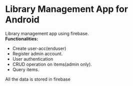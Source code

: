 # Library Management App for Android


Library management app using firebase. <br>
<b>Functionalities:</b>
<ul>
  <li>Create user-acc(enduser)</li>
  <li>Register admin account.</li>
  <li>User authentication</li>
  <li>CRUD operation on items(admin only).</li>
  <li>Query items.</li>
</ul>
All the data is stored in firebase
